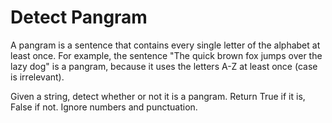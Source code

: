 # Detect Pangram

A pangram is a sentence that contains every single letter of the alphabet at
least once. For example, the sentence "The quick brown fox jumps over the lazy
dog" is a pangram, because it uses the letters A-Z at least once (case is
irrelevant).

Given a string, detect whether or not it is a pangram. Return True if it is,
False if not. Ignore numbers and punctuation.
